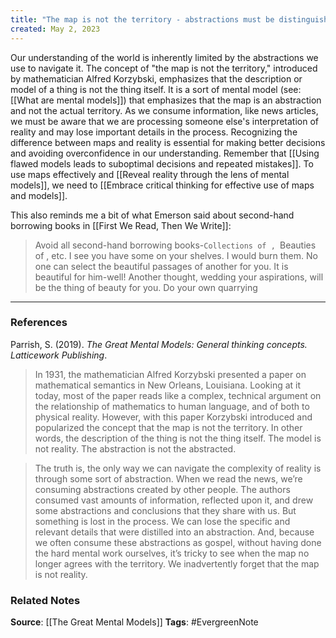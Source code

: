 ```yaml
---
title: "The map is not the territory - abstractions must be distinguished from reality"
created: May 2, 2023
---
```


Our understanding of the world is inherently limited by the abstractions we use to navigate it. The concept of "the map is not the territory," introduced by mathematician Alfred Korzybski, emphasizes that the description or model of a thing is not the thing itself. It is a sort of mental model (see: [[What are mental models]]) that emphasizes that the map is an abstraction and not the actual territory. As we consume information, like news articles, we must be aware that we are processing someone else's interpretation of reality and may lose important details in the process. Recognizing the difference between maps and reality is essential for making better decisions and avoiding overconfidence in our understanding. Remember that [[Using flawed models leads to suboptimal decisions and repeated mistakes]]. To use maps effectively and  [[Reveal reality through the lens of mental models]], we need to [[Embrace critical thinking for effective use of maps and models]].

This also reminds me a bit of what Emerson said about second-hand borrowing books in [[First We Read, Then We Write]]:

> Avoid all second-hand borrowing books-`Collections of , `Beauties of , etc. I see you have some on your shelves. I would burn them. No one can select the beautiful passages of another for you. It is beautiful for him-well! Another thought, wedding your aspirations, will be the thing of beauty for you. Do your own quarrying

--- 
### References

Parrish, S. (2019). _The Great Mental Models: General thinking concepts. Latticework Publishing_.

> In 1931, the mathematician Alfred Korzybski presented a paper on mathematical semantics in New Orleans, Louisiana. Looking at it today, most of the paper reads like a complex, technical argument on the relationship of mathematics to human language, and of both to physical reality. However, with this paper Korzybski introduced and popularized the concept that the map is not the territory. In other words, the description of the thing is not the thing itself. The model is not reality. The abstraction is not the abstracted.

> The truth is, the only way we can navigate the complexity of reality is through some sort of abstraction. When we read the news, we’re consuming abstractions created by other people. The authors consumed vast amounts of information, reflected upon it, and drew some abstractions and conclusions that they share with us. But something is lost in the process. We can lose the specific and relevant details that were distilled into an abstraction. And, because we often consume these abstractions as gospel, without having done the hard mental work ourselves, it’s tricky to see when the map no longer agrees with the territory. We inadvertently forget that the map is not reality. 

### Related Notes
**Source**: [[The Great Mental Models]]
**Tags**: #EvergreenNote

